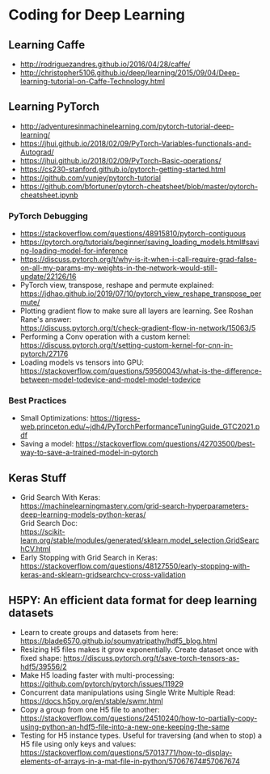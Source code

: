 # Coding for Deep Learning

## Learning Caffe
* http://rodriguezandres.github.io/2016/04/28/caffe/  
* http://christopher5106.github.io/deep/learning/2015/09/04/Deep-learning-tutorial-on-Caffe-Technology.html  

## Learning PyTorch
* http://adventuresinmachinelearning.com/pytorch-tutorial-deep-learning/  
* https://jhui.github.io/2018/02/09/PyTorch-Variables-functionals-and-Autograd/  
* https://jhui.github.io/2018/02/09/PyTorch-Basic-operations/  
* https://cs230-stanford.github.io/pytorch-getting-started.html  
* https://github.com/yunjey/pytorch-tutorial  
* https://github.com/bfortuner/pytorch-cheatsheet/blob/master/pytorch-cheatsheet.ipynb

### PyTorch Debugging
* https://stackoverflow.com/questions/48915810/pytorch-contiguous  
* https://pytorch.org/tutorials/beginner/saving_loading_models.html#saving-loading-model-for-inference  
* https://discuss.pytorch.org/t/why-is-it-when-i-call-require-grad-false-on-all-my-params-my-weights-in-the-network-would-still-update/22126/16
* PyTorch view, transpose, reshape and permute explained:  
https://jdhao.github.io/2019/07/10/pytorch_view_reshape_transpose_permute/
* Plotting gradient flow to make sure all layers are learning. See Roshan Rane's answer:    
https://discuss.pytorch.org/t/check-gradient-flow-in-network/15063/5
* Performing a Conv operation with a custom kernel:  
https://discuss.pytorch.org/t/setting-custom-kernel-for-cnn-in-pytorch/27176
* Loading models vs tensors into GPU: https://stackoverflow.com/questions/59560043/what-is-the-difference-between-model-todevice-and-model-model-todevice

### Best Practices
* Small Optimizations: https://tigress-web.princeton.edu/~jdh4/PyTorchPerformanceTuningGuide_GTC2021.pdf
* Saving a model: https://stackoverflow.com/questions/42703500/best-way-to-save-a-trained-model-in-pytorch

## Keras Stuff
* Grid Search With Keras:  
https://machinelearningmastery.com/grid-search-hyperparameters-deep-learning-models-python-keras/  
Grid Search Doc:  
https://scikit-learn.org/stable/modules/generated/sklearn.model_selection.GridSearchCV.html  
* Early Stopping with Grid Search in Keras:  
https://stackoverflow.com/questions/48127550/early-stopping-with-keras-and-sklearn-gridsearchcv-cross-validation  

## H5PY: An efficient data format for deep learning datasets
* Learn to create groups and datasets from here: https://blade6570.github.io/soumyatripathy/hdf5_blog.html  
* Resizing H5 files makes it grow exponentially. Create dataset once with fixed shape:  https://discuss.pytorch.org/t/save-torch-tensors-as-hdf5/39556/2
* Make H5 loading faster with multi-processing: https://github.com/pytorch/pytorch/issues/11929
* Concurrent data manipulations using Single Write Multiple Read: https://docs.h5py.org/en/stable/swmr.html
* Copy a group from one H5 file to another: https://stackoverflow.com/questions/24510240/how-to-partially-copy-using-python-an-hdf5-file-into-a-new-one-keeping-the-same
* Testing for H5 instance types. Useful for traversing (and when to stop) a H5 file using only keys and values: https://stackoverflow.com/questions/57013771/how-to-display-elements-of-arrays-in-a-mat-file-in-python/57067674#57067674
